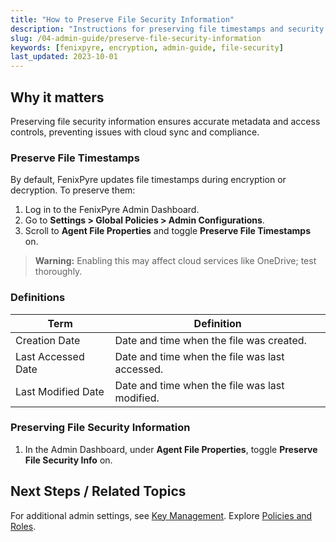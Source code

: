 ```yaml
---
title: "How to Preserve File Security Information"
description: "Instructions for preserving file timestamps and security info in FenixPyre."
slug: /04-admin-guide/preserve-file-security-information
keywords: [fenixpyre, encryption, admin-guide, file-security]
last_updated: 2023-10-01
---
```


## Why it matters
Preserving file security information ensures accurate metadata and access controls, preventing issues with cloud sync and compliance.

### Preserve File Timestamps

By default, FenixPyre updates file timestamps during encryption or decryption. To preserve them:

1. Log in to the FenixPyre Admin Dashboard.
2. Go to **Settings > Global Policies > Admin Configurations**.
3. Scroll to **Agent File Properties** and toggle **Preserve File Timestamps** on.

> **Warning:** Enabling this may affect cloud services like OneDrive; test thoroughly.

<!-- IMG: ./media/04-admin-guide/preserve-timestamps.png | Alt: Preserve file timestamps toggle -->

### Definitions

| Term            | Definition                          |
|-----------------|-------------------------------------|
| Creation Date  | Date and time when the file was created. |
| Last Accessed Date | Date and time when the file was last accessed. |
| Last Modified Date | Date and time when the file was last modified. |

### Preserving File Security Information

1. In the Admin Dashboard, under **Agent File Properties**, toggle **Preserve File Security Info** on.

<!-- IMG: ./media/04-admin-guide/preserve-security-info.png | Alt: Preserve file security info toggle -->

## Next Steps / Related Topics
For additional admin settings, see [Key Management](/02-core-concepts/key-mgmt). Explore [Policies and Roles](/02-core-concepts/policies-roles).
